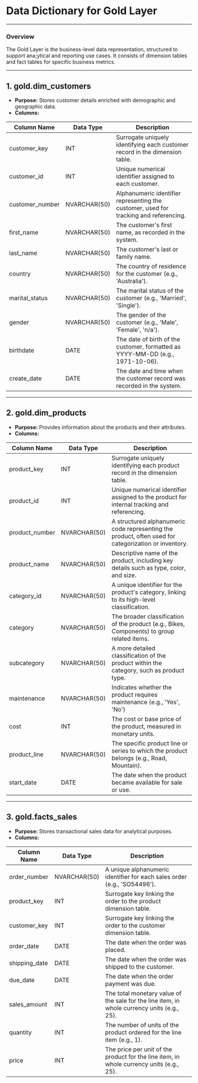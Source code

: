 # Data Dictionary for Gold Layer
---------------------------------------------------
### Overview

The Gold Layer is the business-level data representation, structured to support ana;ytical and reporting use cases. It consists of dimension
tables and fact tables for specific business metrics.


---------------------------------------------------

## **1. gold.dim_customers**
   - **Purpose:** Stores customer details enriched with demographic and geographic data.
   - **Columns:**


| Column Name     | Data Type | Description |
| --------------- | --------- | ----------- |
| customer_key    | INT       | Surrogate uniquely identifying each customer record in the dimension table. |
| customer_id     | INT       | Unique numerical identifier assigned to each customer. |
| customer_number | NVARCHAR(50)| Alphanumeric identifier representing the customer, used for tracking and referencing. |
| first_name | NVARCHAR(50)| The customer's first name, as recorded in the system. |
| last_name | NVARCHAR(50)| The customer's last or family name. |
| country | NVARCHAR(50)| The country of residence for the customer (e.g., 'Australia'). |
| marital_status | NVARCHAR(50)| The marital status of the customer (e.g., 'Married', 'Single'). |
| gender | NVARCHAR(50)| The gender of the customer (e.g., 'Male', 'Female', 'n/a'). |
| birthdate | DATE | The date of birth of the customer, formatted as YYYY-MM-DD (e.g., 1971-10-06). |
| create_date | DATE | The date and time when the customer record was recorded in the system. |

-----------------------------------------------------

## **2. gold.dim_products**
   - **Purpose:** Provides information about the products and their attributes.
   - **Columns:**
  
| Column Name     | Data Type | Description |
| --------------- | --------- | ----------- |
| product_key    | INT       | Surrogate uniquely identifying each product record in the dimension table. |
| product_id     | INT       | Unique numerical identifier assigned to the product for internal tracking and referencing. |
| product_number | NVARCHAR(50)| A structured alphanumeric code representing the product, often used for categorization or inventory. |
| product_name | NVARCHAR(50)| Descriptive name of the product, including key details such as type, color, and size. |
| category_id | NVARCHAR(50)| A unique identifier for the product's category, linking to its high-level classification. |
| category | NVARCHAR(50)| The broader classification of the product (e.g., Bikes, Components) to group related items. |
| subcategory | NVARCHAR(50)| A more detailed classification of the product within the category, such as product type. |
| maintenance | NVARCHAR(50)| Indicates whether the product requires maintenance (e.g., 'Yes', 'No') |
| cost | INT | The cost or base price of the product, measured in monetary units. |
| product_line | NVARCHAR(50) | The specific product line or series to which the product belongs (e.g., Road, Mountain). |
| start_date | DATE | The date when the product became available for sale or use. |

------------------------------------------------------

## **3. gold.facts_sales**
   - **Purpose:** Stores transactional sales data for analytical purposes.
   - **Columns:**
  
| Column Name     | Data Type | Description |
| --------------- | --------- | ----------- |
| order_number    | NVARCHAR(50)| A unique alphanumeric identifier for each sales order (e.g., 'SO54496'). |
| product_key     | INT       | Surrogate key linking the order to the product dimension table. |
| customer_key | INT | Surrogate key linking the order to the customer dimension table. |
| order_date | DATE| The date when the order was placed. |
| shipping_date | DATE| The date when the order was shipped to the customer. |
| due_date | DATE| The date when the order payment was due. |
| sales_amount | INT| The total monetary value of the sale for the line item, in whole currency units (e.g., 25). |
| quantity | INT| The number of units of the product ordered  for the line item (e.g., 1). |
| price | INT | The price per unit of the product for the line item, in whole currency units (e.g., 25). |


